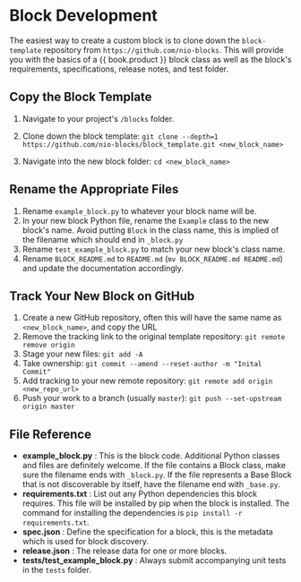 # Block Development

The easiest way to create a custom block is to clone down the `block-template` repository from `https://github.com/nio-blocks`. This will provide you with the basics of a {{ book.product }} block class as well as the block's requirements, specifications, release notes, and test folder.

## Copy the Block Template

1. Navigate to your project's `/blocks` folder.

2. Clone down the block template: `git clone --depth=1 https://github.com/nio-blocks/block_template.git <new_block_name>`

2. Navigate into the new block folder: `cd <new_block_name>`

## Rename the Appropriate Files

1. Rename `example_block.py` to whatever your block name will be.
1. In your new block Python file, rename the `Example` class to the new block's name. Avoid putting `Block` in the class name, this is implied of the filename which should end in `_block.py`
1. Rename `test_example_block.py` to match your new block's class name.
1. Rename `BLOCK_README.md` to `README.md` (`mv BLOCK_README.md README.md`) and update the documentation accordingly.

## Track Your New Block on GitHub

1. Create a new GitHub repository, often this will have the same name as `<new_block_name>`, and copy the URL
1. Remove the tracking link to the original template repository: `git remote remove origin`
1. Stage your new files: `git add -A`
1. Take ownership: `git commit --amend --reset-author -m "Inital Commit"`
1. Add tracking to your new remote repository: `git remote add origin <new_repo_url>`
1. Push your work to a branch (usually `master`): `git push --set-upstream origin master`

## File Reference

 * **example_block.py** : This is the block code. Additional Python classes and files are definitely welcome. If the file contains a Block class, make sure the filename ends with `_block.py`. If the file represents a Base Block that is not discoverable by itself, have the filename end with `_base.py`.
 * **requirements.txt** : List out any Python dependencies this block requires. This file will be installed by pip when the block is installed. The command for installing the dependencies is `pip install -r requirements.txt`.
 * **spec.json** : Define the specification for a block, this is the metadata which is used for block discovery.
 * **release.json** : The release data for one or more blocks.
 * **tests/test_example_block.py** : Always submit accompanying unit tests in the `tests` folder.
